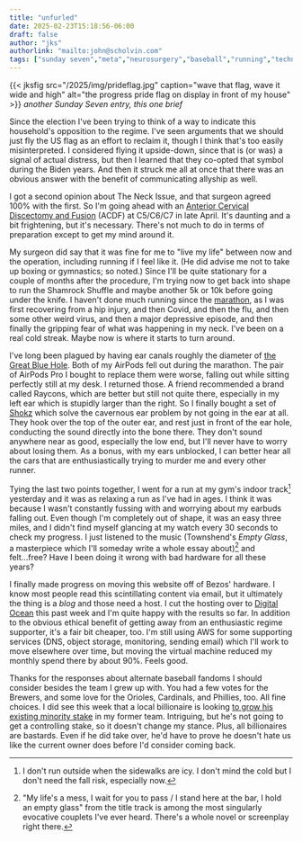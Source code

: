 ```yaml
---
title: "unfurled"
date: 2025-02-23T15:18:56-06:00
draft: false
author: "jks"
authorlink: "mailto:john@scholvin.com"
tags: ["sunday seven","meta","neurosurgery","baseball","running","technology" ]
---
```


{{< jksfig src="/2025/img/prideflag.jpg" caption="wave that flag, wave it wide and high" alt="the progress pride flag on display in front of my house"  >}}
_another Sunday Seven entry, this one brief_

<a name="one"></a>Since the election I've been trying to think of a way to indicate this household's opposition to the regime. I've seen arguments that we should just fly the US flag as an effort to reclaim it, though I think that's too easily misinterpreted. I considered flying it upside-down, since that is (or was) a signal of actual distress, but then I learned that they co-opted that symbol during the Biden years. And then it struck me all at once that there was an obvious answer with the benefit of communicating allyship as well.

<a name="two"></a>I got a second opinion about The Neck Issue, and that surgeon agreed 100% with the first. So I'm going ahead with an [Anterior Cervical Discectomy and Fusion](https://my.clevelandclinic.org/health/procedures/acdf-surgery) (ACDF) at C5/C6/C7 in late April. It's daunting and a bit frightening, but it's necessary. There's not much to do in terms of preparation except to get my mind around it.

<a name="three"></a>My surgeon did say that it was fine for me to "live my life" between now and the operation, including running if I feel like it. (He did advise me not to take up boxing or gymnastics; so noted.) Since I'll be quite stationary for a couple of months after the procedure, I'm trying now to get back into shape to run the Shamrock Shuffle and maybe another 5k or 10k before going under the knife. I haven't done much running since the [marathon](https://scholvin.com/posts/2024/10/26/26.2/), as I was first recovering from a hip injury, and then Covid, and then the flu, and then some other weird virus, and then a major depressive episode, and then finally the gripping fear of what was happening in my neck. I've been on a real cold streak. Maybe now is where it starts to turn around.

<a name="four"></a>I've long been plagued by having ear canals roughly the diameter of [the Great Blue Hole](https://en.wikipedia.org/wiki/Great_Blue_Hole). Both of my AirPods fell out during the marathon. The pair of AirPods Pro I bought to replace them were worse, falling out while sitting perfectly still at my desk. I returned those. A friend recommended a brand called Raycons, which are better but still not quite there, especially in my left ear which is stupidly larger than the right. So I finally bought a set of [Shokz](https://shokz.com/pages/openrun) which solve the cavernous ear problem by not going in the ear at all. They hook over the top of the outer ear, and rest just in front of the ear hole, conducting the sound directly into the bone there. They don't sound anywhere near as good, especially the low end, but I'll never have to worry about losing them. As a bonus, with my ears unblocked, I can better hear all the cars that are enthusiastically trying to murder me and every other runner.

<a name="five"></a>Tying the last two points together, I went for a run at my gym's indoor track[^1] yesterday and it was as relaxing a run as I've had in ages. I think it was because I wasn't constantly fussing with and worrying about my earbuds falling out. Even though I'm completely out of shape, it was an easy three miles, and I didn't find myself glancing at my watch every 30 seconds to check my progress. I just listened to the music (Townshend's _Empty Glass_, a masterpiece which I'll someday write a whole essay about)[^2] and felt...free? Have I been doing it wrong with bad hardware for all these years?

<a name="six"></a>I finally made progress on moving this website off of Bezos' hardware. I know most people read this scintillating content via email, but it ultimately the thing is a _blog_ and those need a host. I cut the hosting over to [Digital Ocean](https://www.digitalocean.com) this past week and I'm quite happy with the results so far. In addition to the obvious ethical benefit of getting away from an enthusiastic regime supporter, it's a fair bit cheaper, too. I'm still using AWS for some supporting services (DNS, object storage, monitoring, sending email) which I'll work to move elsewhere over time, but moving the virtual machine reduced my monthly spend there by about 90%. Feels good.

<a name="seven"></a>Thanks for the responses about alternate baseball fandoms I should consider besides the team I grew up with. You had a few votes for the Brewers, and some love for the Orioles, Cardinals, and Phillies, too. All fine choices. I did see this week that a local billionaire is looking [to grow his existing minority stake](https://www.soxon35th.com/who-is-white-sox-minority-owner-justin-ishbia/) in my former team. Intriguing, but he's not going to get a controlling stake, so it doesn't change my stance. Plus, all billionaires are bastards. Even if he did take over, he'd have to prove he doesn't hate us like the current owner does before I'd consider coming back.

[^1]: I don't run outside when the sidewalks are icy. I don't mind the cold but I don't need the fall risk, especially now.
[^2]: "My life's a mess, I wait for you to pass / I stand here at the bar, I hold an empty glass" from the title track is among the most singularly evocative couplets I've ever heard. There's a whole novel or screenplay right there.


